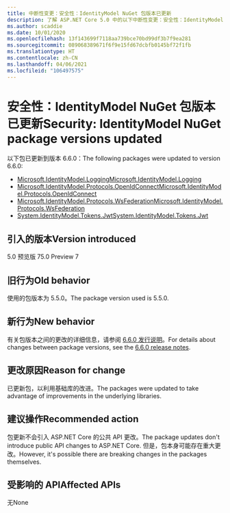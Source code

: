 ```yaml
---
title: 中断性变更：安全性：IdentityModel NuGet 包版本已更新
description: 了解 ASP.NET Core 5.0 中的以下中断性变更：安全性：IdentityModel NuGet 包版本已更新
ms.author: scaddie
ms.date: 10/01/2020
ms.openlocfilehash: 13f143699f7118aa739bce70bd99df3b7f9ea281
ms.sourcegitcommit: 089068389671f6f9e15fd67dcbfb0145bf72f1fb
ms.translationtype: HT
ms.contentlocale: zh-CN
ms.lasthandoff: 04/06/2021
ms.locfileid: "106497575"
---
```

# <a name="security-identitymodel-nuget-package-versions-updated"></a><span data-ttu-id="6ab9c-103">安全性：IdentityModel NuGet 包版本已更新</span><span class="sxs-lookup"><span data-stu-id="6ab9c-103">Security: IdentityModel NuGet package versions updated</span></span>

<span data-ttu-id="6ab9c-104">以下包已更新到版本 6.6.0：</span><span class="sxs-lookup"><span data-stu-id="6ab9c-104">The following packages were updated to version 6.6.0:</span></span>

- [<span data-ttu-id="6ab9c-105">Microsoft.IdentityModel.Logging</span><span class="sxs-lookup"><span data-stu-id="6ab9c-105">Microsoft.IdentityModel.Logging</span></span>](https://www.nuget.org/packages/Microsoft.IdentityModel.Logging)
- [<span data-ttu-id="6ab9c-106">Microsoft.IdentityModel.Protocols.OpenIdConnect</span><span class="sxs-lookup"><span data-stu-id="6ab9c-106">Microsoft.IdentityModel.Protocols.OpenIdConnect</span></span>](https://www.nuget.org/packages/Microsoft.IdentityModel.Protocols.OpenIdConnect)
- [<span data-ttu-id="6ab9c-107">Microsoft.IdentityModel.Protocols.WsFederation</span><span class="sxs-lookup"><span data-stu-id="6ab9c-107">Microsoft.IdentityModel.Protocols.WsFederation</span></span>](https://www.nuget.org/packages/Microsoft.IdentityModel.Protocols.WsFederation)
- [<span data-ttu-id="6ab9c-108">System.IdentityModel.Tokens.Jwt</span><span class="sxs-lookup"><span data-stu-id="6ab9c-108">System.IdentityModel.Tokens.Jwt</span></span>](https://www.nuget.org/packages/System.IdentityModel.Tokens.Jwt)

## <a name="version-introduced"></a><span data-ttu-id="6ab9c-109">引入的版本</span><span class="sxs-lookup"><span data-stu-id="6ab9c-109">Version introduced</span></span>

<span data-ttu-id="6ab9c-110">5.0 预览版 7</span><span class="sxs-lookup"><span data-stu-id="6ab9c-110">5.0 Preview 7</span></span>

## <a name="old-behavior"></a><span data-ttu-id="6ab9c-111">旧行为</span><span class="sxs-lookup"><span data-stu-id="6ab9c-111">Old behavior</span></span>

<span data-ttu-id="6ab9c-112">使用的包版本为 5.5.0。</span><span class="sxs-lookup"><span data-stu-id="6ab9c-112">The package version used is 5.5.0.</span></span>

## <a name="new-behavior"></a><span data-ttu-id="6ab9c-113">新行为</span><span class="sxs-lookup"><span data-stu-id="6ab9c-113">New behavior</span></span>

<span data-ttu-id="6ab9c-114">有关包版本之间的更改的详细信息，请参阅 [6.6.0 发行说明](https://github.com/AzureAD/azure-activedirectory-identitymodel-extensions-for-dotnet/releases/tag/6.6.0)。</span><span class="sxs-lookup"><span data-stu-id="6ab9c-114">For details about changes between package versions, see the [6.6.0 release notes](https://github.com/AzureAD/azure-activedirectory-identitymodel-extensions-for-dotnet/releases/tag/6.6.0).</span></span>

## <a name="reason-for-change"></a><span data-ttu-id="6ab9c-115">更改原因</span><span class="sxs-lookup"><span data-stu-id="6ab9c-115">Reason for change</span></span>

<span data-ttu-id="6ab9c-116">已更新包，以利用基础库的改进。</span><span class="sxs-lookup"><span data-stu-id="6ab9c-116">The packages were updated to take advantage of improvements in the underlying libraries.</span></span>

## <a name="recommended-action"></a><span data-ttu-id="6ab9c-117">建议操作</span><span class="sxs-lookup"><span data-stu-id="6ab9c-117">Recommended action</span></span>

<span data-ttu-id="6ab9c-118">包更新不会引入 ASP.NET Core 的公共 API 更改。</span><span class="sxs-lookup"><span data-stu-id="6ab9c-118">The package updates don't introduce public API changes to ASP.NET Core.</span></span> <span data-ttu-id="6ab9c-119">但是，包本身可能存在重大更改。</span><span class="sxs-lookup"><span data-stu-id="6ab9c-119">However, it's possible there are breaking changes in the packages themselves.</span></span>

## <a name="affected-apis"></a><span data-ttu-id="6ab9c-120">受影响的 API</span><span class="sxs-lookup"><span data-stu-id="6ab9c-120">Affected APIs</span></span>

<span data-ttu-id="6ab9c-121">无</span><span class="sxs-lookup"><span data-stu-id="6ab9c-121">None</span></span>

<!--

### Category

ASP.NET Core

### Affected APIs

Not detectable via API analysis

-->
